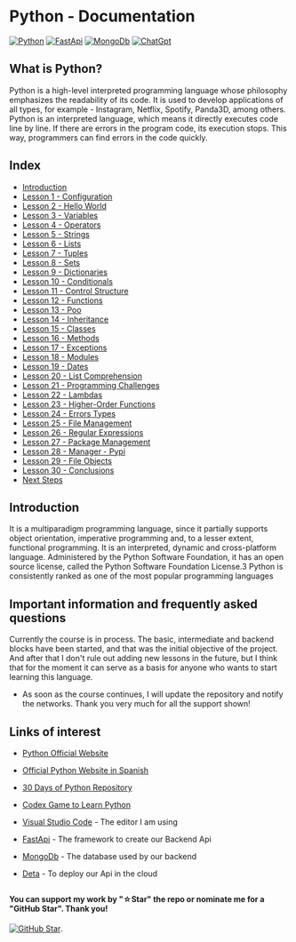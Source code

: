 # Python - Documentation

[![Python](https://img.shields.io/badge/Python-3.10+-yellow?style=for-the-badge&logo=python&logoColor=white&labelColor=101010)](https://python.org)
[![FastApi](https://img.shields.io/badge/FastAPI-0.88.0+-00a393?style=for-the-badge&logo=fastapi&logoColor=white&labelColor=101010)](https://fastapi.tiangolo.com)
[![MongoDb](https://img.shields.io/badge/MongoDB-6.0+-00684A?style=for-the-badge&logo=mongodb&logoColor=white&labelColor=101010)](https://www.mongodb.com)
[![ChatGpt](https://img.shields.io/badge/ChatGPT-GPT--4-7CF178?style=for-the-badge&logo=openai&logoColor=white&labelColor=101010)](https://platform.openai.com)

## What is Python?

Python is a high-level interpreted programming language whose philosophy emphasizes the readability of its code. It is used to develop applications of all types, for example - Instagram, Netflix, Spotify, Panda3D, among others. Python is an interpreted language, which means it directly executes code line by line. If there are errors in the program code, its execution stops. This way, programmers can find errors in the code quickly.

## Index

* [Introduction](Introduction.py)
* [Lesson 1 - Configuration](Configuration.py)
* [Lesson 2 - Hello World](Hello-World.py)
* [Lesson 3 - Variables](Variables.py)
* [Lesson 4 - Operators](Operators.py)
* [Lesson 5 - Strings](Strings.py)
* [Lesson 6 - Lists](Lists.py)
* [Lesson 7 - Tuples](Tuples.py)
* [Lesson 8 - Sets](Sets.py)
* [Lesson 9 - Dictionaries](Dictionaries.py)
* [Lesson 10 - Conditionals](Conditionals.py)
* [Lesson 11 - Control Structure](Control-Structure.py)
* [Lesson 12 - Functions](Functions.py)
* [Lesson 13 - Poo](Poo.py)
* [Lesson 14 - Inheritance](Inheritance.py)
* [Lesson 15 - Classes](Classes.py)
* [Lesson 16 - Methods](Methods.py)
* [Lesson 17 - Exceptions](Exceptions.py)
* [Lesson 18 - Modules](Modules.py)
* [Lesson 19 - Dates](Dates.py)
* [Lesson 20 - List Comprehension](List-Comprehension.py)
* [Lesson 21 - Programming Challenges](Programming-Challenges.py)
* [Lesson 22 - Lambdas](Lambdas.py)
* [Lesson 23 - Higher-Order Functions](Higher-Order-Functions.py)
* [Lesson 24 - Errors Types](Error-Types.py)
* [Lesson 25 - File Management](File-Management.py)
* [Lesson 26 - Regular Expressions](Regular-Expressions.py)
* [Lesson 27 - Package Management](Package-Management.py)
* [Lesson 28 - Manager - Pypi](Manager-Pypi.py)
* [Lesson 29 - File Objects](Files-Objects.py)
* [Lesson 30 - Conclusions](Conclusions.py)
* [Next Steps](Next-Steps.py)

## Introduction

It is a multiparadigm programming language, since it partially supports object orientation, imperative programming and, to a lesser extent, functional programming. It is an interpreted, dynamic and cross-platform language. Administered by the Python Software Foundation, it has an open source license, called the Python Software Foundation License.3​ Python is consistently ranked as one of the most popular programming languages

## Important information and frequently asked questions

Currently the course is in process. The basic, intermediate and backend blocks have been started, and that was the initial objective of the project. And after that I don't rule out adding new lessons in the future, but I think that for the moment it can serve as a basis for anyone who wants to start learning this language.

* As soon as the course continues, I will update the repository and notify the networks.
Thank you very much for all the support shown!

## Links of interest

* [Python Official Website](https://www.python.org/)

* [Official Python Website in Spanish](https://docs.python.org/es/3/tutorial/index.html)

* [30 Days of Python Repository](https://github.com/Asabeneh/30-Days-Of-Python)

* [Codex Game to Learn Python](https://www.codex.io/)

* [Visual Studio Code](https://code.visualstudio.com/) - The editor I am using

* [FastApi](https://fastapi.tiangolo.com/es/) - The framework to create our Backend Api

* [MongoDb](https://www.mongodb.com/) - The database used by our backend

* [Deta](https://www.deta.sh/) - To deploy our Api in the cloud

##

#### You can support my work by "☆Star" the repo or nominate me for a "GitHub Star". Thank you!

[![GitHub Star](https://img.shields.io/badge/GitHub-Nominar_a_star-yellow?style=for-the-badge&logo=github&logoColor=white&labelColor=101010)](https://stars.github.com/nominate/).